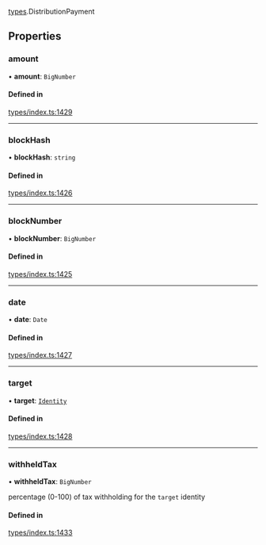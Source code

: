 [types](../../Modules/Types/Types.md).DistributionPayment

## Properties

### amount

• **amount**: `BigNumber`

#### Defined in

[types/index.ts:1429](https://github.com/PolymeshAssociation/polymesh-sdk/blob/15be87e8/src/types/index.ts#L1429)

___

### blockHash

• **blockHash**: `string`

#### Defined in

[types/index.ts:1426](https://github.com/PolymeshAssociation/polymesh-sdk/blob/15be87e8/src/types/index.ts#L1426)

___

### blockNumber

• **blockNumber**: `BigNumber`

#### Defined in

[types/index.ts:1425](https://github.com/PolymeshAssociation/polymesh-sdk/blob/15be87e8/src/types/index.ts#L1425)

___

### date

• **date**: `Date`

#### Defined in

[types/index.ts:1427](https://github.com/PolymeshAssociation/polymesh-sdk/blob/15be87e8/src/types/index.ts#L1427)

___

### target

• **target**: [`Identity`](../../Classes/API/Entities/Identity/Identity.md)

#### Defined in

[types/index.ts:1428](https://github.com/PolymeshAssociation/polymesh-sdk/blob/15be87e8/src/types/index.ts#L1428)

___

### withheldTax

• **withheldTax**: `BigNumber`

percentage (0-100) of tax withholding for the `target` identity

#### Defined in

[types/index.ts:1433](https://github.com/PolymeshAssociation/polymesh-sdk/blob/15be87e8/src/types/index.ts#L1433)
